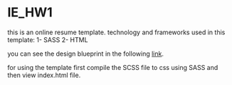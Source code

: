 # IE_HW1
this is an online resume template.
technology and frameworks used in this template:
  1- SASS
  2- HTML
 
 you can see the design blueprint in the following [link](https://www.figma.com/file/NuI6oYxDA9LoGibQ9F5XcX/portfolio-template-(Copy)).
 
 for using the template first compile the SCSS file to css using SASS and then view index.html file.
 

